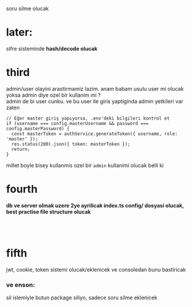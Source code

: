 soru silme olucak

# later:

sifre sisteminde **hash/decode olucak**

# third

admin/user olayini arastirmamiz lazim. anam babam usulu user mi olucak yoksa admin diye ozel bir kullanim mi ?<br/>
admin de bi user cunku. ve bu user ile giris yaptiginda admin yetkileri var zaten<br/>

```
// Eğer master giriş yapıyorsa, .env'deki bilgileri kontrol et
if (username === config.masterUsername && password === config.masterPassword) {
  const masterToken = authService.generateToken({ username, role: 'master' });
  res.status(200).json({ token: masterToken });
  return;
}
```

millet boyle bisey kullanmis ozel bir `admin` kullanimi olucak belli ki<br/>

# fourth

**db ve server olmak uzere 2ye ayrilicak index.ts config/ dosyasi olucak, best practise file structure olucak**

<br/><br/>

# fifth

jwt, cookie, token sistemi olucak/eklenicek ve consoledan bunu bastiricak<br/>

### ve enson:

sil islemiyle butun package siliyo, sadece soru silme eklenicek<br/>